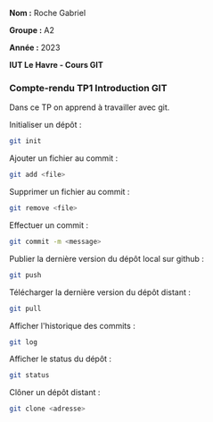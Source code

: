 **Nom :** Roche Gabriel

**Groupe :** A2

**Année :** 2023

**IUT Le Havre - Cours GIT**

### Compte-rendu TP1 Introduction GIT

Dans ce TP on apprend à travailler avec git.

Initialiser un dépôt :
```bash
git init
```

Ajouter un fichier au commit :
```bash
git add <file>
```

Supprimer un fichier au commit :
```bash
git remove <file>
```

Effectuer un commit :
```bash
git commit -m <message> 
```

Publier la dernière version du dépôt local sur github :
```bash
git push
```

Télécharger la dernière version du dépôt distant :
```bash
git pull
```

Afficher l'historique des commits :
```bash
git log
```

Afficher le status du dépôt :
```bash
git status
```

Clôner un dépôt distant :
```bash
git clone <adresse>
```